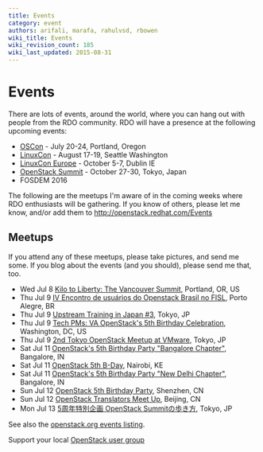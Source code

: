 ```yaml
---
title: Events
category: event
authors: arifali, marafa, rahulvsd, rbowen
wiki_title: Events
wiki_revision_count: 185
wiki_last_updated: 2015-08-31
---
```


# Events

There are lots of events, around the world, where you can hang out with people from the RDO community. RDO will have a presence at the following upcoming events:

*   [OSCon](http://www.oscon.com/open-source-2015) - July 20-24, Portland, Oregon
*   [LinuxCon](http://events.linuxfoundation.org/events/linuxcon-north-america) - August 17-19, Seattle Washington
*   [LinuxCon Europe](http://events.linuxfoundation.org/events/linuxcon-europe) - October 5-7, Dublin IE
*   [OpenStack Summit](https://www.openstack.org/summit) - October 27-30, Tokyo, Japan
*   FOSDEM 2016

The following are the meetups I'm aware of in the coming weeks where RDO enthusiasts will be gathering. If you know of others, please let me know, and/or add them to <http://openstack.redhat.com/Events>

## Meetups

If you attend any of these meetups, please take pictures, and send me some. If you blog about the events (and you should), please send me that, too.

*   Wed Jul 8 [Kilo to Liberty: The Vancouver Summit](http://www.meetup.com/OpenStack-Northwest/events/221371151/), Portland, OR, US
*   Thu Jul 9 [IV Encontro de usuários do Openstack Brasil no FISL](http://www.meetup.com/Openstack-Brasil/events/223407121/), Porto Alegre, BR
*   Thu Jul 9 [Upstream Training in Japan #3](http://www.meetup.com/Japan-OpenStack-User-Group/events/223005607/), Tokyo, JP
*   Thu Jul 9 [Tech PMs: VA OpenStack's 5th Birthday Celebration](http://www.meetup.com/DC-Program-and-Project-Managers/events/223202653/), Washington, DC, US
*   Thu Jul 9 [2nd Tokyo OpenStack Meetup at VMware](http://www.meetup.com/Tokyo-OpenStack-Meetup/events/222733111/), Tokyo, JP
*   Sat Jul 11 [OpenStack's 5th Birthday Party "Bangalore Chapter"](http://www.meetup.com/Indian-OpenStack-User-Group/events/223513171/), Bangalore, IN
*   Sat Jul 11 [OpenStack 5th B-Day](http://www.meetup.com/OpenStack-Nairobi/events/223306780/), Nairobi, KE
*   Sat Jul 11 [OpenStack's 5th Birthday Party "New Delhi Chapter"](http://www.meetup.com/Indian-OpenStack-User-Group/events/223255677/), Bangalore, IN
*   Sun Jul 12 [OpenStack 5th Birthday Party](http://www.meetup.com/Shenzhen-openstack-usergroup/events/223058933/), Shenzhen, CN
*   Sun Jul 12 [OpenStack Translators Meet Up](http://www.meetup.com/China-OpenStack-User-Group/events/223569622/), Beijing, CN
*   Mon Jul 13 [5周年特別企画 OpenStack Summitの歩き方](http://www.meetup.com/Japan-OpenStack-User-Group/events/223104697/), Tokyo, JP

See also the [openstack.org events listing](http://www.openstack.org/community/events/).

Support your local [OpenStack user group](https://wiki.openstack.org/wiki/OpenStack_User_Groups)
